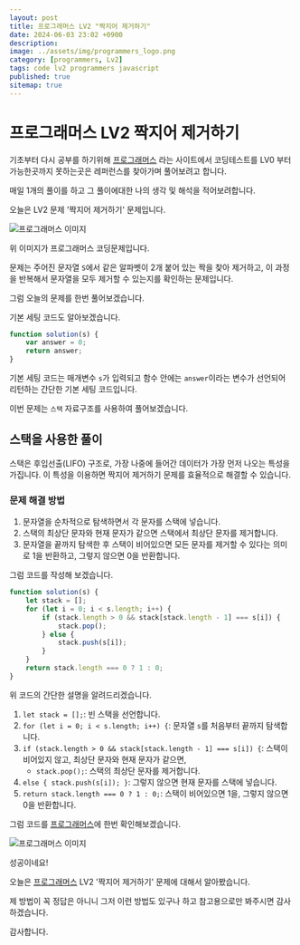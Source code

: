 ```yaml
---
layout: post
title: 프로그래머스 LV2 "짝지어 제거하기"
date: 2024-06-03 23:02 +0900
description: 
image: ../assets/img/programmers_logo.png
category: [programmers, Lv2]
tags: code lv2 programmers javascript
published: true
sitemap: true
---
```


# 프로그래머스 LV2 짝지어 제거하기

  기초부터 다시 공부를 하기위해 [프로그래머스](https://programmers.co.kr/) 라는 사이트에서
  코딩테스트를 LV0 부터 가능한곳까지 못하는곳은 레퍼런스를 찾아가며 풀어보려고 합니다.

  매일 1개의 풀이를 하고 그 풀이에대한 나의 생각 및 해석을 적어보려합니다.

  오늘은 LV2 문제 '짝지어 제거하기' 문제입니다.

  ![프로그래머스 이미지](/assets/img/post62_01.png)

  위 이미지가 프로그래머스 코딩문제입니다.
  
  문제는 주어진 문자열 `S`에서 같은 알파벳이 2개 붙어 있는 짝을 찾아 제거하고, 이 과정을 반복해서 문자열을 모두 제거할 수 있는지를 확인하는 문제입니다.

  그럼 오늘의 문제를 한번 풀어보겠습니다.

  기본 세팅 코드도 알아보겠습니다.

```javascript
function solution(s) {
    var answer = 0;
    return answer;
}
```

기본 세팅 코드는 매개변수 `s`가 입력되고 함수 안에는 `answer`이라는 변수가 선언되어 리턴하는 간단한 기본 세팅 코드입니다.

이번 문제는 `스택` 자료구조를 사용하여 풀어보겠습니다.

## 스택을 사용한 풀이

스택은 후입선출(LIFO) 구조로, 가장 나중에 들어간 데이터가 가장 먼저 나오는 특성을 가집니다. 이 특성을 이용하면 짝지어 제거하기 문제를 효율적으로 해결할 수 있습니다.

### 문제 해결 방법

1. 문자열을 순차적으로 탐색하면서 각 문자를 스택에 넣습니다.
2. 스택의 최상단 문자와 현재 문자가 같으면 스택에서 최상단 문자를 제거합니다.
3. 문자열을 끝까지 탐색한 후 스택이 비어있으면 모든 문자를 제거할 수 있다는 의미로 1을 반환하고, 그렇지 않으면 0을 반환합니다.

그럼 코드를 작성해 보겠습니다.

```javascript
function solution(s) {
    let stack = [];
    for (let i = 0; i < s.length; i++) {
        if (stack.length > 0 && stack[stack.length - 1] === s[i]) {
            stack.pop();
        } else {
            stack.push(s[i]);
        }
    }
    return stack.length === 0 ? 1 : 0;
}
```

위 코드의 간단한 설명을 알려드리겠습니다.

1. `let stack = [];`: 빈 스택을 선언합니다.
2. `for (let i = 0; i < s.length; i++) {`: 문자열 `s`를 처음부터 끝까지 탐색합니다.
3. `if (stack.length > 0 && stack[stack.length - 1] === s[i]) {`: 스택이 비어있지 않고, 최상단 문자와 현재 문자가 같으면,
   - `stack.pop();`: 스택의 최상단 문자를 제거합니다.
4. `else { stack.push(s[i]); }`: 그렇지 않으면 현재 문자를 스택에 넣습니다.
5. `return stack.length === 0 ? 1 : 0;`: 스택이 비어있으면 1을, 그렇지 않으면 0을 반환합니다.

그럼 코드를 [프로그래머스](https://programmers.co.kr/)에 한번 확인해보겠습니다.


![프로그래머스 이미지](/assets/img/post62_02.png)

성공이네요!

오늘은 [프로그래머스](https://programmers.co.kr/) LV2 '짝지어 제거하기' 문제에 대해서 알아봤습니다.

제 방법이 꼭 정답은 아니니 그저 이런 방법도 있구나 하고 참고용으로만 봐주시면 감사하겠습니다.

감사합니다.